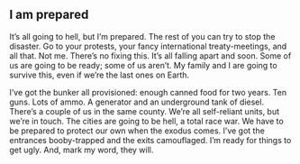 ## I am prepared

It’s all going to hell, but I’m prepared.
The rest of you can try to stop the disaster.
Go to your protests, your fancy international treaty-meetings, and all that.
Not me.
There’s no fixing this.
It’s all falling apart  and soon.
Some of us are going to be ready; some of us aren’t.
My family and I are going to survive this, even if we’re the last ones on Earth.

I’ve got the bunker all provisioned: enough canned food for two years.
Ten guns.
Lots of ammo.
A generator and an underground tank of diesel.
There’s a couple of us in the same county.
We’re all self-reliant units, but we’re in touch.
The cities are going to be hell, a total race war.
We have to be prepared to protect our own when the exodus comes.
I’ve got the entrances booby-trapped and the exits camouflaged.
I’m ready for things to get ugly.
And, mark my word, they will.

